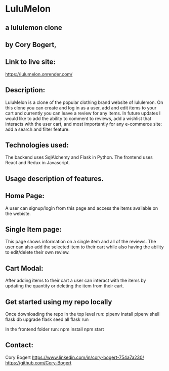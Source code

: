 # LuluMelon
## a lululemon clone
## by Cory Bogert,

## Link to live site:
https://lulumelon.onrender.com/

## Description:
LuluMelon is a clone of the popular clothing brand website of lululemon. On this clone you can create and log in as a user, add and edit items to your cart and currently you can leave a review for any items. In future updates I would like to add the ability to comment to reviews, add a wishlist that interacts with the user cart, and most importantly for any e-commerce site: add a search and filter feature.

## Technologies used:
The backend uses SqlAlchemy and Flask in Python. The frontend uses React and Redux in Javascript.
## Usage description of features.

## Home Page:
A user can signup/login from this page and access the items available on the webiste.


## Single Item page:
This page shows information on a single item and all of the reviews. The user can also add the selected item to their cart while also having the ability to edit/delete their own review.


## Cart Modal:
After adding items to their cart a user can interact with the items by updating the quantity or deleting the item from their cart.

## Get started using my repo locally
Once downloading the repo in the top level run:
pipenv install
pipenv shell
flask db upgrade
flask seed all
flask run

In the frontend folder run:
npm install
npm start


## Contact:
Cory Bogert
https://www.linkedin.com/in/cory-bogert-754a7a230/
https://github.com/Cory-Bogert

